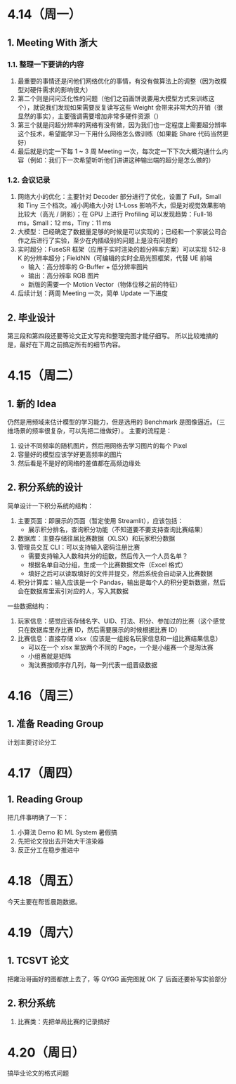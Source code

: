 # 4.14（周一）
## 1. Meeting With 浙大
### 1.1. 整理一下要讲的内容
1. 最重要的事情还是问他们网络优化的事情，有没有做算法上的调整（因为改模型对硬件需求的影响很大）
2. 第二个则是问问泛化性的问题（他们之前画饼说要用大模型方式来训练这个），就说我们发现如果需要反复读写这些 Weight 会带来非常大的开销（很显然的事实），主要强调需要增加非常多硬件资源（）
3. 第三个就是问超分辨率的网络有没有做，因为我们也一定程度上需要超分辨率这个技术，希望能学习一下用什么网络怎么做训练（如果能 Share 代码当然更好）
4. 最后就是约定一下每 1 ~ 3 周 Meeting 一次，每次定一下下次大概沟通什么内容（例如：我们下一次希望听听他们讲讲这种输出端的超分是怎么做的）
### 1.2. 会议记录
1. 网络大小的优化：主要针对 Decoder 部分进行了优化，设置了 Full，Small 和 Tiny 三个档次。减小网络大小对 L1-Loss 影响不大，但是对视觉效果影响比较大（高光 / 阴影）；在 GPU 上进行 Profiling 可以发现趋势：Full-18 ms，Small：12 ms，Tiny：11 ms
2. 大模型：已经确定了数据量足够的时候是可以实现的；已经和一个家装公司合作之后进行了实验，至少在内插级别的问题上是没有问题的
3. 实时超分：FuseSR 框架（应用于实时渲染的超分辨率方案）可以实现 512-8 K 的分辨率超分；FieldNN（可编辑的实时全局光照框架，代替 UE 前端
	- 输入：高分辨率的 G-Buffer + 低分辨率图片
	- 输出：高分辨率 RGB 图片
	- 新版的需要一个 Motion Vector（物体位移之前的特征）
4. 后续计划：两周 Meeting 一次，简单 Update 一下进度
## 2. 毕业设计
第三段和第四段还要等论文正文写完和整理完图才能仔细写。
所以比较难搞的是，最好在下周之前搞定所有的细节内容。
# 4.15（周二）
## 1. 新的 Idea
仍然是用频域来估计模型的学习能力，但是选用的 Benchmark 是图像逼近。（三维场景的频率很复杂，可以先把二维做好）。
主要的流程是：
1. 设计不同频率的随机图片，然后用网络去学习图片的每个 Pixel
2. 容量好的模型应该学好更高频率的图片
3. 然后看是不是好的网络的差值都在高频边缘处

## 2. 积分系统的设计
简单设计一下积分系统的结构：
1. 主要页面：即展示的页面（暂定使用 Streamlit），应该包括：
    - 展示积分排名，查询积分功能（不知道要不要支持查询比赛结果）
2. 数据库：主要存储往届比赛数据（XLSX）和玩家积分数据
3. 管理员交互 CLI：可以支持输入密码注册比赛
	- 需要支持输入人数和共分的组数，然后传入一个人员名单？
	- 根据名单自动分组，生成一个比赛数据文件（Excel 格式）
	- 填好之后可以读取填好的文件并提交，然后系统会自动录入比赛数据
4. 积分计算库：输入应该是一个 Pandas，输出是每个人的积分更新数据，然后会在数据库里索引对应的人，写入其数据

一些数据结构：
1. 玩家信息：感觉应该存储名字、UID、打法、积分、参加过的比赛（这个感觉只在数据库里存比赛 ID，然后需要展示的时候根据比赛 ID）
2. 比赛信息：直接存储 xlsx（应该是一组报名玩家信息和一组比赛结果信息）
	- 可以在一个 xlsx 里放两个不同的 Page，一个是小组赛一个是淘汰赛
	- 小组赛就是矩阵
	- 淘汰赛按顺序存几列，每一列代表一组晋级数据

# 4.16（周三）
## 1. 准备 Reading Group
计划主要讨论分工

# 4.17（周四）
## 1. Reading Group
把几件事明确了一下：
1. 小算法 Demo 和 ML System 暑假搞
2. 先把论文投出去开始大干渲染器
3. 反正分工在稳步推进中

# 4.18（周五）
今天主要在帮哲晨跑数据。
# 4.19（周六）
## 1. TCSVT 论文
把雍治哥画好的图都放上去了，等 QYGG 画完图就 OK 了
后面还要补写实验部分
## 2. 积分系统
1. 比赛类：先把单局比赛的记录搞好

# 4.20（周日）
搞毕业论文的格式问题
